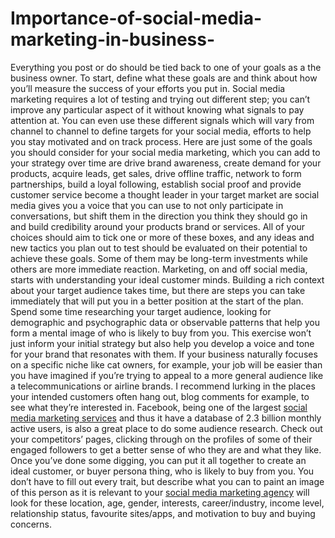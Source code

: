 # Importance-of-social-media-marketing-in-business-
Everything you post or do should be tied back to one of your goals as a the business owner. To start, define what these goals are and think about how you’ll measure the success of your efforts you put in. Social media marketing requires a lot of testing and trying out different step; you can’t improve any particular aspect of it without knowing what signals to pay attention at. You can even use these different signals which will vary from channel to channel to define targets for your social media, efforts to help you stay motivated and on track process. Here are just some of the goals you should consider for your social media marketing, which you can add to your strategy over time are drive brand awareness, create demand for your products, acquire leads, get sales, drive offline traffic, network to form partnerships, build a loyal following, establish social proof and provide customer service become a thought leader in your target market are social media gives you a voice that you can use to not only participate in conversations, but shift them in the direction you think they should go in and build credibility around your products brand or services. All of your choices should aim to tick one or more of these boxes, and any ideas and new tactics you plan out to test should be evaluated on their potential to achieve these goals. Some of them may be long-term investments while others are more immediate reaction. Marketing, on and off social media, starts with understanding your ideal customer minds. Building a rich context about your target audience takes time, but there are steps you can take immediately that will put you in a better position at the start of the plan. Spend some time researching your target audience, looking for demographic and psychographic data or observable patterns that help you form a mental image of who is likely to buy from you. This exercise won’t just inform your initial strategy but also help you develop a voice and tone for your brand that resonates with them. If your business naturally focuses on a specific niche like cat owners, for example, your job will be easier than you have imagined if you’re trying to appeal to a more general audience like a telecommunications or airline brands. I recommend lurking in the places your intended customers often hang out, blog comments for example, to see what they’re interested in. Facebook, being one of the largest <a href="https://www.hatsoffdigital.com/services/internet-marketing-agency/social-media-marketing/">social media marketing services</a> and thus it have a database of 2.3 billion monthly active users, is also a great place to do some audience research. Check out your competitors’ pages, clicking through on the profiles of some of their engaged followers to get a better sense of who they are and what they like. Once you’ve done some digging, you can put it all together to create an ideal customer, or buyer persona thing, who is likely to buy from you. You don’t have to fill out every trait, but describe what you can to paint an image of this person as it is relevant to your <a href="https://www.hatsoffdigital.com/services/internet-marketing-agency/social-media-marketing/">social media marketing agency</a> will look for these location, age, gender, interests, career/industry, income level, relationship status, favourite sites/apps, and motivation to buy and buying concerns.
